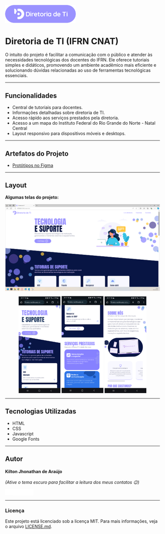 <img width="230px" alt="Logotipo do projeto" src="./documentos/imagens/logotipo-dti.png">

#  Diretoria de TI (IFRN CNAT)

O intuito do projeto é facilitar a comunicação com o público e atender às necessidades tecnológicas dos docentes do IFRN. Ele oferece tutoriais simples e didáticos, promovendo um ambiente acadêmico mais eficiente e solucionando dúvidas relacionadas ao uso de ferramentas tecnológicas essenciais.

---

## **Funcionalidades**
- Central de tutoriais para docentes.
- Informações detalhadas sobre diretoria de TI.
- Acesso rápido aos serviços prestados pela diretoria.
- Acesso a um mapa do Instituto Federal do Rio Grande do Norte - Natal Central
- Layout responsivo para dispositivos móveis e desktops.

---

## **Artefatos do Projeto**
- [Protótipos no Figma](#)

---

## **Layout**
**Algumas telas do projeto:**

![Imagem da home do projeto.](./documentos/imagens/print-home.svg)

<div align="center">
  <img width="27%" alt="Print da home." src="./documentos/imagens/Home-Celular.png">
  <img width="27%" alt="Print da parte inferior da home." src="./documentos/imagens/Home-Celular2.png">
  <img width="27%" alt="Print da tela de sobre." src="./documentos/imagens/Sobre-Celular.png">
</div>

---

## **Tecnologias Utilizadas**
  - HTML
  - CSS
  - Javascript
  - Google Fonts

---


## **Autor**
#### **Kilton Jhonathan de Araújo**  
*(Ative o tema escuro para facilitar a leitura dos meus contatos 😉)*

<a href="mailto:kilton.araujo@gmail.com" target="_blank">
  <img align="left" alt="Kilton J | Email" height="20px" src="https://github.com/KiltonAraujo/KiltonAraujo/raw/main/src/logos_google-gmail.png" />
</a>
<a href="https://www.linkedin.com/in/kilton-araújo-7022902bb/" target="_blank">
  <img align="left" alt="Kilton J | LinkedIn" width="22px" src="https://github.com/KiltonAraujo/KiltonAraujo/raw/main/src/mdi_linkedin.png" />
</a>
<a href="https://dribbble.com/KiltonAraujo" target="_blank">
  <img align="left" alt="Kilton J | Dribbble" width="22px" src="https://github.com/KiltonAraujo/KiltonAraujo/raw/main/src/icon-dribbble.png" />
</a>
<a href="https://www.instagram.com/kinnzin/" target="_blank">
  <img align="left" alt="Kilton J | Instagram" width="22px" src="https://github.com/KiltonAraujo/KiltonAraujo/raw/main/src/mdi_instagram.png" />
</a>

<br clear="left">

---

### **Licença**
Este projeto está licenciado sob a licença MIT. Para mais informações, veja o arquivo [LICENSE.md](./LICENSE.md).
